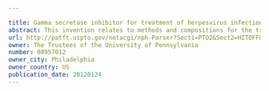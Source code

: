 ```yaml
---

title: Gamma secretase inhibitor for treatment of herpesvirus infection
abstract: This invention relates to methods and compositions for the treatment of malignancies associated with gamma-herpesvirus infection. Specifically, the invention relates to the use of gamma-secretase inhibitors to prevent the production of intracellular Notch1 thereby arresting the growth of the infected cells.
url: http://patft.uspto.gov/netacgi/nph-Parser?Sect1=PTO2&Sect2=HITOFF&p=1&u=%2Fnetahtml%2FPTO%2Fsearch-adv.htm&r=1&f=G&l=50&d=PALL&S1=08957012&OS=08957012&RS=08957012
owner: The Trustees of the University of Pennsylvania
number: 08957012
owner_city: Philadelphia
owner_country: US
publication_date: 20120124
---
```

